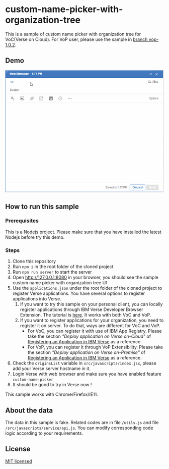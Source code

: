 # custom-name-picker-with-organization-tree

This is a sample of custom name picker with organization tree for VoC(Verse on Cloud). For VoP user, please use the sample in [branch vop-1.0.2](/tree/vop-1.0.2).

## Demo
![Demo](./demo.gif)

## How to run this sample

### Prerequisites

This is a [Nodejs](https://nodejs.org/en/) project. Please make sure that you have installed the latest Nodejs before try this demo.

### Steps

1. Clone this repository
1. Run `npm i` in the root folder of the cloned project
1. Run `npm run server` to start the server
1. Open http://127.0.0.1:8080 in your browser, you should see the sample custom name picker with organization tree UI
1. Use the `applications.json` under the root folder of the cloned project to register Verse applications. You have several options to register applications into Verse.
    1. If you want to try this sample on your personal client, you can locally register applications through IBM Verse Developer Browser Extension. The tutorial is [here](https://ibmverse.github.io/verse-developer/developers/#get-started). It works with both VoC and VoP.
    1. If you want to register applications for your organization, you need to register it on server. To do that, ways are different for VoC and VoP.
        - For VoC, you can register it with use of IBM App Registry. Please take the section *"Deploy application on Verse on-Cloud"* of [Registering an Application in IBM Verse](https://ibmverse.github.io/verse-developer/developers/#registering-an-application-in-ibm-verse) as a reference.
        - For VoP, you can register it through VoP Extensibility. Please take the section *"Deploy application on Verse on-Premise"* of [Registering an Application in IBM Verse](https://ibmverse.github.io/verse-developer/developers/#registering-an-application-in-ibm-verse) as a reference.
1. Check the `originsList` variable in `src/javascripts/index.jsx`, please add your Verse server hostname in it.
1. Login Verse with web browser and make sure you have enabled feature `custom-name-picker`
1. It should be good to try in Verse now !

This sample works with Chrome/Firefox/IE11.

## About the data

The data in this sample is fake. Related codes are in file `/utils.js` and file `/src/javascripts/service/api.js`. You can modify corresponding code logic according to your requirements.

## License

[MIT licensed](./LICENSE)
